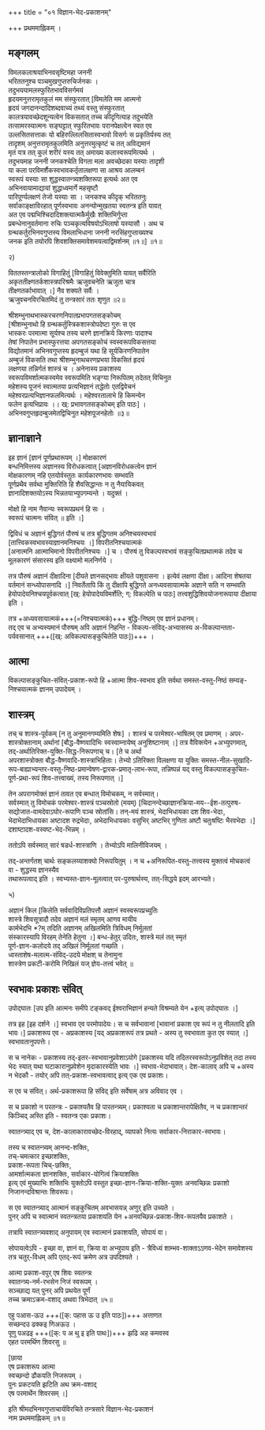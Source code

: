 +++
title = "०१ विज्ञान-भेद-प्रकाशनम्"

+++
प्रथममाह्निकम् ।  

## मङ्गलम्
विमलकलाश्रयाभिनवसृष्टिमहा जननी  
भरिततनुश्च पञ्चमुखगुप्तरुचिर्जनकः ।  
तदुभययामलस्फुरितभावविसर्गमयं  
हृदयमनुत्तरामृतकुलं मम संस्फुरतात् [विमलेति मम आत्मनो   
हृदयं जगदानन्दादिशब्दवाच्यं तथ्यं वस्तु संस्फुरतात्   
कालत्रयावच्छेदशून्यत्वेन विकसतात् तच्च कीदृगित्याह तदुभयेति   
तत्सामरस्यात्मनः सङ्घट्टात् स्फुरितभावः परानपेक्षत्वेन स्वत एव   
उल्लसितसत्ताकः यो बहिरुल्लिलसितास्वभावो विसर्गः स प्रकृतिर्यस्य तत्   
तादृशम् अनुत्तरामृतकुलमिति अनुत्तरमुत्कृष्टं च तत् अविद्यमानं   
मृतं यत्र तत् कुलं शरीरं यस्य तत् अमाख्य कलास्वरूपमित्यर्थः ।   
तदुभयमाह जननी जनकश्चेति विगता मला अवच्छेदका यस्याः तादृशी   
या कला परविमर्शैकस्वभावकर्तृतालक्षणा सा आश्रय आलम्बनं   
स्वरूपं यस्याः सा शुद्धस्वातन्त्र्यशक्तिरूपा इत्यर्थः अत एव   
अभिनवायामाद्यायां शुद्धाध्वमार्गे महसृष्टौ   
पारिपूर्ण्यलक्षणं तेजो यस्याः सा । जनकश्च कीदृक् भरिततनुः   
सर्वाकाङ्क्षाविरहात् पूर्णस्वभावः अनन्योन्मुखतया स्वतन्त्र इति यावत्   
अत एव पद्मभिश्चिदादिशक्त्यात्मकैर्मुखैः शक्तिभिर्गुप्ता   
प्रबन्धेनानुवर्तमाना रुचिः पञ्चकृत्यविषयोऽभिलाषो यस्यासौ । अथ च   
ग्रन्थकर्तुरभिनवगुप्तस्य विमलाभिधाना जननी नरसिंहगुप्ताख्यश्च   
जनक इति तयोरपि शिवशक्तिसमावेशमयत्वाद्विमर्शनम् ॥१॥] ॥१॥  
  
२)  
  
विततस्तन्त्रालोको विगाहितुं [विगाहितुं विवेक्तुमिति यावत् सर्वैरिति   
अकृततीक्ष्णतर्कशास्त्रपरिश्रमैः ऋजुवचनेति ऋजुता चात्र   
तीक्ष्णतर्काभावात् ।] नैव शक्यते सर्वैः ।  
ऋजुवचनविरचितमिदं तु तन्त्रसारं ततः शृणुत ॥२॥  
  
श्रीशम्भुनाथभास्करचरणनिपातप्रभापगतसङ्कोचम्   
[श्रीशम्भुनाथो हि ग्रन्थकर्तुस्त्रिकशास्त्रोपदेष्टा गुरुः स एव   
भास्करः परमात्मा सूर्यश्च तस्य चरणे ज्ञानक्रिये किरणाः पादाश्च   
तेषां निपातेन प्रभास्फुरत्तया अपगतसङ्कोचं स्वस्वरूपविकसत्तया   
विद्योतमानं अभिनवगुप्तस्य हृदम्बुजं यथा हि सूर्यकिरणनिपातेन   
अम्बुजं विकसति तथा श्रीशम्भुनाथचरणप्रभया विकसितं हृदयं   
लक्षणया तन्निर्गतं शास्त्रं च । अनेनास्य प्रकाशस्य   
स्वरूपविमर्शात्मकस्वमेव स्वरूपमिति भङ्ग्या निरूपितम् तदेतत् विचिनुत   
महेशस्य पूजनं स्वात्मतया प्रत्यभिज्ञानं तद्धेतोः एतद्विवेचनं   
महेश्वरप्रत्यभिज्ञानफलमित्यर्थः । महेश्वरतालाभे हि किमन्येन   
फलेन इत्यभिप्रायः ।। ख्: प्रभावगतसङ्कोचम् इति पाठः] ।  
अभिनवगुप्तहृदम्बुजमेतद्विचिनुत महेशपूजनहेतोः ॥३॥  

## ज्ञानाज्ञाने  
इह ज्ञानं [ज्ञानं पूर्णप्रथारूपम् ।] मोक्षकारणं   
बन्धनिमित्तस्य अज्ञानस्य विरोधकत्वात् [अज्ञानविरोधकत्वेन ज्ञानं   
मोक्षकारणम् नहि एतयोर्वस्तुतः कार्यकारणभावः सम्भवति   
पूर्णप्रथैव सर्वथा मुक्तिरिति हि शैवसिद्धान्तः न तु नैयायिकवत्   
ज्ञानादिशक्तयोऽस्य भिन्नतयाभ्युपगम्यन्ते । यदुक्तं ।   
  
मोक्षो हि नाम नैवान्यः स्वरूपप्रथनं हि सः ।   
स्वरूपं चात्मनः संवित् ॥ इति ।] 

द्विविधं च अज्ञानं बुद्धिगतं पौरुषं च तत्र बुद्धिगतम अनिश्चयस्वभावं   
[तात्त्विकस्वभावस्याज्ञानमनिश्चयः ।] विपरीतनिश्चयात्मकं   
[अनात्मनि आत्माभिमानो विपरीतनिश्चयः ।] च । पौरुषं तु विकल्पस्वभावं सङ्कुचितप्रथात्मकं तदेव च मूलकारणं संसारस्य इति वक्ष्यामो मलनिर्णये । 

तत्र पौरुषं अज्ञानं दीक्षादिना [दीयते ज्ञानसद्भावः क्षीयते पशुवासना । इत्येवं लक्षणा दीक्षा। आदिना शेषतया वर्तमानं सन्ध्योपासनादि ।] निवर्तेतापि किं तु दीक्षापि बुद्धिगते अनध्यवसायात्मके अज्ञाने सति न सम्भवति हेयोपादेयनिश्चयपूर्वकत्वात् [ख्: हेयोपादेयविमर्शेति; ग्: विकल्पेति च पाठः] तत्त्वशुद्धिशिवयोजनारूपाया दीक्षाया इति । 

तत्र +अध्यवसायात्मकं+++(=निश्चयात्मकं)+++ बुद्धि-निष्ठम् एव ज्ञानं प्रधानम्।  
तद् एव च अभ्यस्यमानं पौरुषम् अपि अज्ञानं निहन्ति - विकल्प-संविद्-अभ्यासस्य अ-विकल्पान्तता-पर्यवसानात् +++([ख्: अविकल्पासङ्कुचितेति पाठः])+++ ।    

## आत्मा
विकल्पासङ्कुचित-संवित्-प्रकाश-रूपो हि +आत्मा शिव-स्वभाव इति सर्वथा समस्त-वस्तु-निष्ठं सम्यङ्-निश्चयात्मकं ज्ञानम् उपादेयम् । 

## शास्त्रम्
तच् च शास्त्र-पूर्वकम् [न तु अनुमानगम्यमिति शेषः] । शास्त्रं च परमेश्वर-भाषितम् एव प्रमाणम् । अपर-शास्त्रोक्तानाम् अर्थानां [बौद्ध-वैष्णवादिभिः स्वस्वाम्नायेष्व् अनुशिष्टानाम् ।] तत्र वैविक्त्येन +अभ्युपगमात्, तद्-अर्थातिरिक्त-युक्ति-सिद्ध-निरूपणाच् च। [ते च अर्था   
अपरशास्त्रोक्ता बौद्ध-वैष्णवादि-शास्त्राभिहिताः। तेभ्यो ऽतिरिक्ता विलक्षणा या युक्तिः समस्त-नील-सुखादि-रूप-बाह्याभ्यन्तर-वस्तु-निष्ठ-प्रमान्वेषण-द्वारक-प्रमातृ-लाभ-रूपा, तन्निष्पन्नं यद् वस्तु विकल्पासङ्कुचित-पूर्ण-प्रथा-रूपं शिव-तत्त्वाख्यं, तस्य निरूपणात् ।]   

तेन अपरागमोक्तं ज्ञानं तावत एव बन्धात् विमोचकम्, न सर्वस्मात्।   
सर्वस्मात् तु विमोचकं परमेश्वर-शास्त्रं पञ्चस्रोतो (मयम्) [चिदानन्देच्छाज्ञानक्रिया-मय--ईश-तत्पुरुष-सद्योजात-वामदेवाऽघोर-रूपाणि पञ्च स्रोतांसि। तन्-मयं शास्त्रं, भेदाभिधायका दश शिव-भेदाः, भेदाभेदाभिधायका अष्टादश रुद्रभेदाः, अभेदाभिधायकाः वसुभिर् अष्टभिर् गुणिता अष्टौ चतुःषष्टिः भैरवभेदाः ।] दशाष्टादश-वस्वष्ट-भेद-भिन्नम् ।   

ततोऽपि सर्वस्मात् सारं षडर्ध-शास्त्राणि । तेभ्योऽपि मालिनीविजयम् ।   

तद्-अन्तर्गतश् चार्थः सङ्कलय्याशक्यो निरूपयितुम् । न च +अनिरूपित-वस्तु-तत्त्वस्य मुक्तत्वं मोचकत्वं वा - शुद्धस्य ज्ञानस्यैव   
तथारूपत्वाद् इति । स्वभ्यस्त-ज्ञान-मूलत्वात् पर-पुरुषार्थस्य, तत्-सिद्धये इदम् आरभ्यते।
  
५)  
   
  
अज्ञानं किल [किलेति सर्ववादिविप्रतिपत्तौ अज्ञानं स्वस्वरूपप्रच्युतिः   
शास्त्रे शिवसूत्रादौ तदेव अज्ञानं मलं स्मृतम् आणव मायीय   
कार्मभेदभि *?म् तदिति अज्ञानम् अखिलमिति त्रिविधम् निर्मूलतां   
संस्कारस्यापि विरहम् तेनेति हेतुना ।] बन्ध-हेतुर् उदितः, शास्त्रे मलं तत् स्मृतं  
पूर्ण-ज्ञान-कलोदये तद् अखिलं निर्मूलतां गच्छति ।  
ध्वस्ताशेष-मलात्म-संविद्-उदये मोक्षश् च तेनामुना   
शास्त्रेण प्रकटी-करोमि निखिलं यज् ज्ञेय-तत्त्वं भवेत् ॥  
  
## स्वभावः प्रकाशः संवित्
उपोद्घातः [उप इति आत्मनः समीपे टङ्कवद् ईश्वराभिज्ञानं हन्यते विश्रम्यते येन +इत्य् उपोद्घातः ।]  
  
तत्र इह [इह दर्शने ।] स्वभाव एव परमोपादेयः। स च सर्वभावानां [भावानां प्रकाश एव रूपं न तु नीलतादि इति भावः।] प्रकाशरूप एव - अप्रकाशस्य [यद् अप्रकाशरूपं तत्र प्रथते - अस्य तु स्वभावता कुत एव स्यात् ।] स्वभावतानुपपत्तेः। 

स च नानेकः - प्रकाशस्य तद्-इतर-स्वभावानुप्रवेशाऽयोगे [प्रकाशस्य यदि तदितरस्वरूपोऽनुप्रविशेत् तदा तस्य भेदः स्यात् यथा घटाकारानुप्रवेशेन मृदाकारस्येति भावः ।] स्वभाव-भेदाभावात्। देश-कालाव् अपि च +अस्य न भेदकौ - तयोर् अपि तत्-प्रकाश-स्वभावत्वाद् इत्य् एक एव प्रकाशः। 

स एव च संवित्। अर्थ-प्रकाशरूपा हि संविद् इति सर्वेषाम् अत्र अविवाद एव । 

स च प्रकाशो न परतन्त्रः - प्रकाश्यतैव हि पारतन्त्र्यम्। प्रकाश्यता च प्रकाशान्तरापेक्षितैव, न च प्रकाशान्तरं किञ्चिद् अस्ति इति - स्वतन्त्र एकः प्रकाशः। 

स्वातन्त्र्याद् एव च, देश-कालाकारावच्छेद-विरहाद्, व्यापको नित्यः सर्वाकार-निराकार-स्वभावः। 

तस्य च स्वातन्त्र्यम् आनन्द-शक्तिः,  
तच्-चमत्कार इच्छाशक्तिः,  
प्रकाश-रूपता चिच्-छक्तिः,  
आमर्शात्मकता ज्ञानशक्तिः,
सर्वाकार-योगित्वं क्रियाशक्तिः  
इत्य् एवं मुख्याभिः शक्तिभिः युक्तोऽपि वस्तुत इच्छा-ज्ञान-क्रिया-शक्ति-युक्तः अनवच्छिन्नः प्रकाशो निजानन्दविश्रान्तः शिवरूपः। 

स एव स्वातन्त्र्याद् आत्मानं सङ्कुचितम् अवभासयन्न् अणुर् इति उच्यते ।   
पुनर् अपि च स्वात्मानं स्वतन्त्रतया प्रकाशयति येन +अनवच्छिन्न-प्रकाश-शिव-रूपतयैव प्रकाशते । 

तत्रापि स्वातन्त्र्यवशाद् अनुपायम् एव स्वात्मानं प्रकाशयति, सोपायं वा। 

सोपायत्वेऽपि - इच्छा वा, ज्ञानं वा, क्रिया वा अभ्युपाय इति - त्रैविध्यं शाम्भव-शाक्ताऽऽणव-भेदेन समावेशस्य तत्र चतुर्-विधम् अपि एतद्-रूपं क्रमेण अत्र उपदिश्यते ।  

आत्मा प्रकाश-वपुर् एष शिवः स्वतन्त्रः  
स्वातन्त्र्य-नर्म-रभसेन निजं स्वरूपम् ।  
सञ्च्छाद्य यत् पुनर् अपि प्रथयेत पूर्णं   
तच्च क्रमाऽक्रम-वशाद् अथवा त्रिभेदात् ॥५॥  
  
एहु पआस-ऊउ +++([क्: पहास ऊ उ इति पाठः])+++ अत्ताणत  
सच्छन्दउ ढक्कइ णिअऊउ ।  
पूणु पअढइ +++([क्: प अ थु इ इति पाथः])+++ झढि अह कमवस्व  
एहत परमर्थिण शिवरसु ॥  

[छाया   
एष प्रकाशरूप आत्मा  
स्वच्छन्दो ढौकयति निजरूपम् ।   
पुनः प्रकटयति झटिति अथ क्रम-वशाद्  
एष परमार्थेन शिवरसम् ।]


इति श्रीमदभिनवगुप्ताचार्यविरचिते तन्त्रसारे विज्ञान-भेद-प्रकाशनं   
नाम प्रथममाह्निकम् ॥१॥  

<div class="js_include" url="/AgamaH/content/hinduism/branches/shaivaH/trikam/tantrasAraH/00/Summary/01/"  newLevelForH1="2" includeTitle="true"> </div>  

